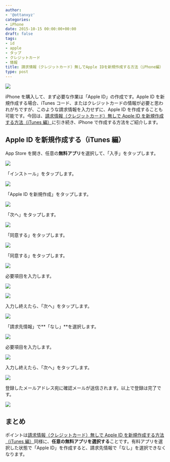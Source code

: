 ```yaml
---
author:
- '@ottanxyz'
categories:
- iPhone
date: 2015-10-15 00:00:00+00:00
draft: false
tags:
- id
- apple
- タップ
- クレジットカード
- 情報
title: 請求情報（クレジットカード）無しでApple IDを新規作成する方法（iPhone編）
type: post
---
```


![](151015-5620326c1b3bd.jpg)

iPhone を購入して、まず必要な作業は「Apple ID」の作成です。Apple ID を新規作成する場合、iTunes コード、またはクレジットカードの情報が必要と思われがちですが、このような請求情報を入力せずに、Apple ID を作成することも可能です。今回は、[請求情報（クレジットカード）無しで Apple ID を新規作成する方法（iTunes 編）](/posts/2015/10/apple-id-no-credit-itunes-6810/)に引き続き、iPhone で作成する方法をご紹介します。

## Apple ID を新規作成する（iTunes 編）

App Store を開き、任意の**無料アプリ**を選択して、「入手」をタップします。

![](151015-5620326d36563.png)

「インストール」をタップします。

![](151015-5620326ec42ff.png)

「Apple ID を新規作成」をタップします。

![](151015-562032708090d.png)

「次へ」をタップします。

![](151015-5620327248e84-1.png)

「同意する」をタップします。

![](151015-5620327398036-1.png)

「同意する」をタップします。

![](151015-5620327525c2a-1.png)

必要項目を入力します。

![](151015-56203276a4f60.png)

![](151015-56203278778e5.png)

入力し終えたら、「次へ」をタップします。

![](151015-56203279bfd3c-1.png)

「請求先情報」で**「なし」**を選択します。

![](151015-5620327b32f62-1.png)

必要項目を入力します。

![](151015-5620327c88e73.png)

入力し終えたら、「次へ」をタップします。

![](151015-5620327e48f1c.png)

登録したメールアドレス宛に確認メールが送信されます。以上で登録は完了です。

![](151015-5620327fc4ba4.png)

## まとめ

ポイントは[請求情報（クレジットカード）無しで Apple ID を新規作成する方法（iTunes 編）](/posts/2015/10/apple-id-no-credit-itunes-6810/)同様に、**任意の無料アプリを選択する**ことです。有料アプリを選択した状態で「Apple ID」を作成すると、請求先情報で「なし」を選択できなくなります。